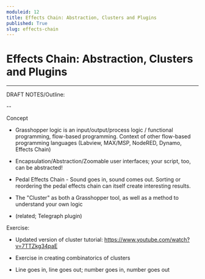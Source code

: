 ```yaml
---
moduleid: 12
title: Effects Chain: Abstraction, Clusters and Plugins
published: True
slug: effects-chain
---
```


# Effects Chain: Abstraction, Clusters and Plugins

---

DRAFT NOTES/Outline:

--

Concept

- Grasshopper logic is an input/output/process logic / functional programming, flow-based programming. Context of other flow-based programming languages (Labview, MAX/MSP, NodeRED, Dynamo, Effects Chain)

- Encapsulation/Abstraction/Zoomable user interfaces; your script, too, can be abstracted!

- Pedal Effects Chain - Sound goes in, sound comes out. Sorting or reordering the pedal effects chain can itself create interesting results.

- The "Cluster" as both a Grasshopper tool, as well as a method to understand your own logic 
- (related; Telegraph plugin)

Exercise: 

- Updated version of cluster tutorial: https://www.youtube.com/watch?v=7TTZkg34paE

- Exercise in creating combinatorics of clusters

- Line goes in, line goes out; number goes in, number goes out


